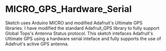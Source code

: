 MICRO_GPS_Hardware_Serial
=========================
Sketch uses Arduino MICRO and modified Adafruit's Ultimate GPS  
libraries. I have modified the standard Adafruit_GPS library to fully
support Global Tops's Antenna Status protocol. This sketch intefaces
Adafruit's Ultimate GPS using a hardware serial inteface and fully
supports the use of Adafruit's active GPS antenna.

